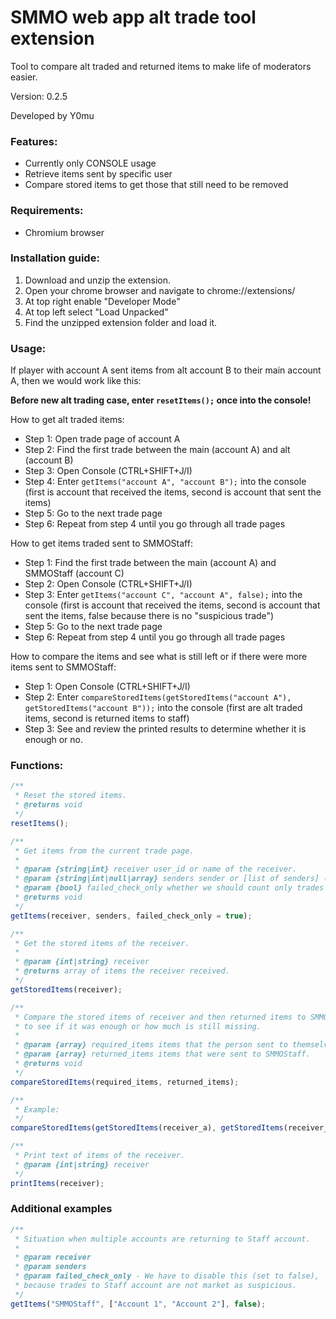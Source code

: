 # SMMO web app alt trade tool extension
Tool to compare alt traded and returned items to make life of moderators easier.

Version: 0.2.5

Developed by Y0mu

### Features:
- Currently only CONSOLE usage
- Retrieve items sent by specific user
- Compare stored items to get those that still need to be removed

### Requirements:
- Chromium browser

### Installation guide:
1. Download and unzip the extension.
2. Open your chrome browser and navigate to chrome://extensions/
3. At top right enable "Developer Mode"
4. At top left select "Load Unpacked"
5. Find the unzipped extension folder and load it.

### Usage:
If player with account A sent items from alt account B to their main account A, then we would work like this:

**Before new alt trading case, enter `resetItems();` once into the console!**

How to get alt traded items:
- Step 1: Open trade page of account A
- Step 2: Find the first trade between the main (account A) and alt (account B)
- Step 3: Open Console (CTRL+SHIFT+J/I)
- Step 4: Enter `getItems("account A", "account B");` into the console (first is account that received the items, second is account that sent the items)
- Step 5: Go to the next trade page
- Step 6: Repeat from step 4 until you go through all trade pages

How to get items traded sent to SMMOStaff:
- Step 1: Find the first trade between the main (account A) and SMMOStaff (account C)
- Step 2: Open Console (CTRL+SHIFT+J/I)
- Step 3: Enter `getItems("account C", "account A", false);` into the console (first is account that received the items, second is account that sent the items, false because there is no "suspicious trade")
- Step 5: Go to the next trade page
- Step 6: Repeat from step 4 until you go through all trade pages

How to compare the items and see what is still left or if there were more items sent to SMMOStaff:
- Step 1: Open Console (CTRL+SHIFT+J/I)
- Step 2: Enter `compareStoredItems(getStoredItems("account A"), getStoredItems("account B"));` into the console  (first are alt traded items, second is returned items to staff)
- Step 3: See and review the printed results to determine whether it is enough or no.

### Functions:
```js
/**
 * Reset the stored items.
 * @returns void
 */
resetItems();
```

```js
/**
 * Get items from the current trade page.
 *
 * @param {string|int} receiver user_id or name of the receiver.
 * @param {string|int|null|array} senders sender or [list of senders] (name, id).
 * @param {bool} failed_check_only whether we should count only trades that are suspicious.
 * @returns void
 */
getItems(receiver, senders, failed_check_only = true);
```

```js
/**
 * Get the stored items of the receiver.
 *
 * @param {int|string} receiver
 * @returns array of items the receiver received.
 */
getStoredItems(receiver);
```

```js
/**
 * Compare the stored items of receiver and then returned items to SMMO staff
 * to see if it was enough or how much is still missing.
 *
 * @param {array} required_items items that the person sent to themselves.
 * @param {array} returned_items items that were sent to SMMOStaff.
 * @returns void
 */
compareStoredItems(required_items, returned_items);

/**
 * Example:
 */
compareStoredItems(getStoredItems(receiver_a), getStoredItems(receiver_b));
```

```js
/**
 * Print text of items of the receiver.
 * @param {int|string} receiver 
 */
printItems(receiver);
```

### Additional examples

```js
/**
 * Situation when multiple accounts are returning to Staff account.
 * 
 * @param receiver
 * @param senders
 * @param failed_check_only - We have to disable this (set to false), 
 * because trades to Staff account are not market as suspicious.
 */
getItems("SMMOStaff", ["Account 1", "Account 2"], false);
```